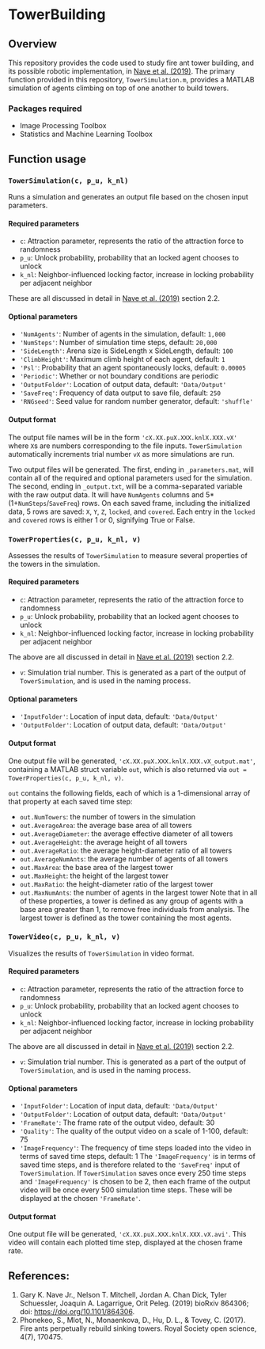 # TowerBuilding

## Overview
This repository provides the code used to study fire ant tower building, and its possible robotic implementation, in [Nave et al. (2019)](https://www.biorxiv.org/content/10.1101/864306v1). The primary function provided in this repository, `TowerSimulation.m`, provides a MATLAB simulation of agents climbing on top of one another to build towers.

### Packages required
 - Image Processing Toolbox
 - Statistics and Machine Learning Toolbox 

## Function usage
### `TowerSimulation(c, p_u, k_nl)` 
Runs a simulation and generates an output file based on the chosen input parameters.
#### Required parameters
 - `c`: Attraction parameter, represents the ratio of the attraction force to randomness
 - `p_u`: Unlock probability, probability that an locked agent chooses to unlock
 - `k_nl`: Neighbor-influenced locking factor, increase in locking probability per adjacent neighbor

These are all discussed in detail in [Nave et al. (2019)](https://www.biorxiv.org/content/10.1101/864306v1) section 2.2.

#### Optional parameters
 - `'NumAgents'`: Number of agents in the simulation, default: `1,000`
 - `'NumSteps'`: Number of simulation time steps, default: `20,000`
 - `'SideLength'`: Arena size is SideLength x SideLength, default: `100`
 - `'ClimbHeight'`: Maximum climb height of each agent, default: `1`
 - `'Psl'`: Probability that an agent spontaneously locks, default: `0.00005`
 - `'Periodic'`: Whether or not boundary conditions are periodic
 - `'OutputFolder'`: Location of output data, default: `'Data/Output'`
 - `'SaveFreq'`: Frequency of data output to save file, default: `250`
 - `'RNGseed'`: Seed value for random number generator, default: `'shuffle'`

#### Output format
The output file names will be in the form `'cX.XX.puX.XXX.knlX.XXX.vX'` where `X`s are numbers corresponding to the file inputs. `TowerSimulation` automatically increments trial number `vX` as more simulations are run.

Two output files will be generated. The first, ending in `_parameters.mat`, will contain all of the required and optional parameters used for the simulation. The second, ending in `_output.txt`, will be a comma-separated variable with the raw output data. It will have `NumAgents` columns and 5\*(1+`NumSteps`/`SaveFreq`) rows. On each saved frame, including the initialized data, 5 rows are saved: `X`, `Y`, `Z`, `locked`, and `covered`. Each entry in the `locked` and `covered` rows is either 1 or 0, signifying True or False.

### `TowerProperties(c, p_u, k_nl, v)`
Assesses the results of `TowerSimulation` to measure several properties of the towers in the simulation.
#### Required parameters
 - `c`: Attraction parameter, represents the ratio of the attraction force to randomness
 - `p_u`: Unlock probability, probability that an locked agent chooses to unlock
 - `k_nl`: Neighbor-influenced locking factor, increase in locking probability per adjacent neighbor

The above are all discussed in detail in [Nave et al. (2019)](https://www.biorxiv.org/content/10.1101/864306v1) section 2.2.

 - `v`: Simulation trial number. This is generated as a part of the output of `TowerSimulation`, and is used in the naming process.

#### Optional parameters
 - `'InputFolder'`: Location of input data, default: `'Data/Output'`
 - `'OutputFolder'`: Location of output data, default: `'Data/Output'`

#### Output format
One output file will be generated, `'cX.XX.puX.XXX.knlX.XXX.vX_output.mat'`, containing a MATLAB struct variable `out`, which is also returned via `out = TowerProperties(c, p_u, k_nl, v)`. 

`out` contains the following fields, each of which is a 1-dimensional array of that property at each saved time step:
 - `out.NumTowers`: the number of towers in the simulation
 - `out.AverageArea`: the average base area of all towers
 - `out.AverageDiameter`: the average effective diameter of all towers
 - `out.AverageHeight`: the average height of all towers
 - `out.AverageRatio`: the average height-diameter ratio of all towers
 - `out.AverageNumAnts`: the average number of agents of all towers
 - `out.MaxArea`: the base area of the largest tower
 - `out.MaxHeight`: the height of the largest tower
 - `out.MaxRatio`: the height-diameter ratio of the largest tower
 - `out.MaxNumAnts`: the number of agents in the largest tower
Note that in all of these properties, a tower is defined as any group of agents with a base area greater than 1, to remove free individuals from analysis. The largest tower is defined as the tower containing the most agents.

### `TowerVideo(c, p_u, k_nl, v)`
Visualizes the results of `TowerSimulation` in video format.
#### Required parameters
 - `c`: Attraction parameter, represents the ratio of the attraction force to randomness
 - `p_u`: Unlock probability, probability that an locked agent chooses to unlock
 - `k_nl`: Neighbor-influenced locking factor, increase in locking probability per adjacent neighbor

The above are all discussed in detail in [Nave et al. (2019)](https://www.biorxiv.org/content/10.1101/864306v1) section 2.2.

 - `v`: Simulation trial number. This is generated as a part of the output of `TowerSimulation`, and is used in the naming process.

#### Optional parameters
 - `'InputFolder'`: Location of input data, default: `'Data/Output'`
 - `'OutputFolder'`: Location of output data, default: `'Data/Output'`
 - `'FrameRate'`: The frame rate of the output video, default: 30
 - `'Quality'`: The quality of the output video on a scale of 1-100, default: 75
 - `'ImageFrequency'`: The frequency of time steps loaded into the video in terms of saved time steps, default: 1
The `'ImageFrequency'` is in terms of saved time steps, and is therefore related to the `'SaveFreq'` input of `TowerSimulation`. If `TowerSimulation` saves once every 250 time steps and `'ImageFrequency'` is chosen to be 2, then each frame of the output video will be once every 500 simulation time steps. These will be displayed at the chosen `'FrameRate'`.

#### Output format
One output file will be generated, `'cX.XX.puX.XXX.knlX.XXX.vX.avi'`. This video will contain each plotted time step, displayed at the chosen frame rate.

## References:
1. Gary K. Nave Jr., Nelson T. Mitchell, Jordan A. Chan Dick, Tyler Schuessler, Joaquin A. Lagarrigue, Orit Peleg. (2019) bioRxiv 864306; doi: https://doi.org/10.1101/864306.
2. Phonekeo, S., Mlot, N., Monaenkova, D., Hu, D. L., & Tovey, C. (2017). Fire ants perpetually rebuild sinking towers. Royal Society open science, 4(7), 170475. 
